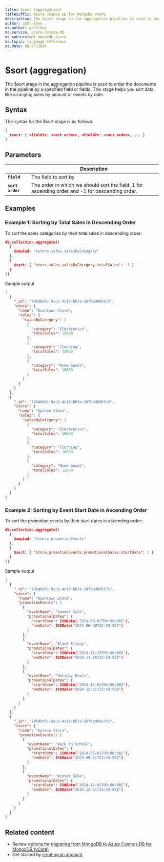 ```yaml
---
title: $sort (aggregation)
titleSuffix: Azure Cosmos DB for MongoDB vCore
description: The $sort stage in the aggregation pipeline is used to order the documents in the pipeline by a specified field or fields.
author: gahl-levy
ms.author: gahllevy
ms.service: azure-cosmos-db
ms.subservice: mongodb-vcore
ms.topic: language-reference
ms.date: 08/27/2024
---
```


# $sort (aggregation)
The $sort stage in the aggregation pipeline is used to order the documents in the pipeline by a specified field or fields. This stage helps you sort data, like arranging sales by amount or events by date.

## Syntax
The syntax for the $sort stage is as follows:

```json
{
  $sort: { <field1>: <sort order>, <field2>: <sort order>, ... }
}
```

## Parameters

| | Description |
| --- | --- |
| **`field`** | The field to sort by |
| **`sort order`** | The order in which we should sort the field. 1 for ascending order and -1 for descending order. |

## Examples
### Example 1: Sorting by Total Sales in Descending Order
To sort the sales categories by their total sales in descending order:

```json
db.collection.aggregate([
  {
    $unwind: "$store.sales.salesByCategory"
  },
  {
    $sort: { "store.sales.salesByCategory.totalSales": -1 }
  }
])
```
Sample output
```json
[
  {
    "_id": "7954bd5c-9ac2-4c10-bb7a-2b79bd0963c5",
    "store": {
      "name": "Downtown Store",
      "sales": {
        "salesByCategory": [
          {
            "category": "Electronics",
            "totalSales": 15000
          },
          {
            "category": "Clothing",
            "totalSales": 12000
          },
          {
            "category": "Home Goods",
            "totalSales": 10000
          }
        ]
      }
    }
  },
  {
    "_id": "7954bd5c-9ac2-4c10-bb7a-2b79bd0963c6",
    "store": {
      "name": "Uptown Store",
      "sales": {
        "salesByCategory": [
          {
            "category": "Electronics",
            "totalSales": 20000
          },
          {
            "category": "Clothing",
            "totalSales": 18000
          },
          {
            "category": "Home Goods",
            "totalSales": 15000
          }
        ]
      }
    }
  }
]
```

### Example 2: Sorting by Event Start Date in Ascending Order
To sort the promotion events by their start dates in ascending order:

```json
db.collection.aggregate([
  {
    $unwind: "$store.promotionEvents"
  },
  {
    $sort: { "store.promotionEvents.promotionalDates.startDate": 1 }
  }
])
```
Sample output
```json
[
  {
    "_id": "7954bd5c-9ac2-4c10-bb7a-2b79bd0963c5",
    "store": {
      "name": "Downtown Store",
      "promotionEvents": [
        {
          "eventName": "Summer Sale",
          "promotionalDates": {
            "startDate": ISODate("2024-06-01T00:00:00Z"),
            "endDate": ISODate("2024-06-30T23:59:59Z")
          }
        },
        {
          "eventName": "Black Friday",
          "promotionalDates": {
            "startDate": ISODate("2024-11-25T00:00:00Z"),
            "endDate": ISODate("2024-11-25T23:59:59Z")
          }
        },
        {
          "eventName": "Holiday Deals",
          "promotionalDates": {
            "startDate": ISODate("2024-12-01T00:00:00Z"),
            "endDate": ISODate("2024-12-31T23:59:59Z")
          }
        }
      ]
    }
  },
  {
    "_id": "7954bd5c-9ac2-4c10-bb7a-2b79bd0963c6",
    "store": {
      "name": "Uptown Store",
      "promotionEvents": [
        {
          "eventName": "Back to School",
          "promotionalDates": {
            "startDate": ISODate("2024-08-01T00:00:00Z"),
            "endDate": ISODate("2024-08-31T23:59:59Z")
          }
        },
        {
          "eventName": "Winter Sale",
          "promotionalDates": {
            "startDate": ISODate("2024-12-01T00:00:00Z"),
            "endDate": ISODate("2024-12-31T23:59:59Z")
          }
        }
      ]
    }
  }
]
```

## Related content

- Review options for [migrating from MongoDB to Azure Cosmos DB for MongoDB (vCore)](../../migration-options.md)
- Get started by [creating an account](../../quickstart-portal.md).